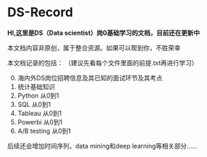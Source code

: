 # DS-Record
**HI,这里是DS（Data scientist）岗0基础学习的文档，目前还在更新中**

本文档内容非原创，属于整合资源。如果可以帮到你，不胜荣幸

本文档记录的包括：
（建议先看每个文件里面的前提.txt再进行学习）

0) 海内外DS岗位招聘信息及其已知的面试环节及其考点
1) 统计基础知识
2) Python 从0到1
3) SQL 从0到1
4) Tableau 从0到1
5) Powerbi 从0到1
6) A/B testing 从0到1

后续还会增加时间序列，data mining和deep learning等相关部分……
